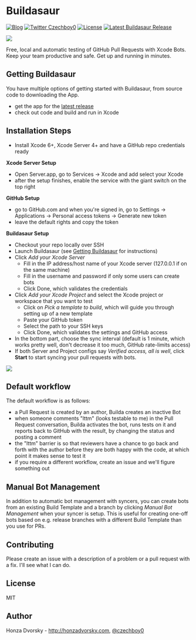Buildasaur
==========

[![Blog](https://img.shields.io/badge/blog-honzadvorsky.com-green.svg)](http://honzadvorsky.com)
[![Twitter Czechboy0](https://img.shields.io/badge/twitter-czechboy0-green.svg)](http://twitter.com/czechboy0)
[![License](https://img.shields.io/badge/license-MIT-blue.svg)](http://en.wikipedia.org/wiki/MIT_License)
[![Latest Buildasaur Release](https://img.shields.io/github/release/czechboy0/buildasaur.svg)](https://github.com/czechboy0/Buildasaur/releases/latest)

![](https://raw.githubusercontent.com/czechboy0/Buildasaur/master/Buildasaur/Images.xcassets/AppIcon.appiconset/builda_icon%40128x.png)

Free, local and automatic testing of GitHub Pull Requests with Xcode Bots. Keep your team productive and safe. Get up and running in minutes.

Getting Buildasaur
------------------
You have multiple options of getting started with Buildasaur, from source code to downloading the App.
- get the app for the [latest release](https://github.com/czechboy0/Buildasaur/releases/latest)
- check out code and build and run in Xcode

Installation Steps
------------------
- Install Xcode 6+, Xcode Server 4+ and have a GitHub repo credentials ready

**Xcode Server Setup**
- Open Server.app, go to Services -> Xcode and add select your Xcode
- after the setup finishes, enable the service with the giant switch on the top right

**GitHub Setup**
- go to GitHub.com and when you're signed in, go to Settings -> Applications -> Personal access tokens -> Generate new token
- leave the default rights and copy the token

**Buildasaur Setup**
- Checkout your repo locally over SSH
- Launch Buildasaur (see [Getting Buildasaur](https://github.com/czechboy0/Buildasaur#getting-buildasaur
) for instructions)
- Click *Add your Xcode Server*
    + Fill in the IP address/host name of your Xcode server (127.0.0.1 if on the same machine)
    + Fill in the username and password if only some users can create bots
    + Click Done, which validates the credentials
- Click *Add your Xcode Project* and select the Xcode project or workspace that you want to test
    + Click on *Pick a template to build*, which will guide you through setting up of a new template
    + Paste your GitHub token
    + Select the path to your SSH keys
    + Click Done, which validates the settings and GitHub access
- In the bottom part, choose the sync interval (default is 1 minute, which works pretty well, don't decrease it too much, GitHub rate-limits access)
- If both Server and Project configs say *Verified access, all is well*, click **Start** to start syncing your pull requests with bots.

![](https://raw.githubusercontent.com/czechboy0/Buildasaur/master/Meta/builda_screenshot.png)

Default workflow
----------------
The default workflow is as follows:
- a Pull Request is created by an author, Builda creates an inactive Bot
- when someone comments "lttm" (looks testable to me) in the Pull Request conversation, Builda activates the bot, runs tests on it and reports back to GitHub with the result, by changing the status and posting a comment
- the "lttm" barrier is so that reviewers have a chance to go back and forth with the author before they are both happy with the code, at which point it makes sense to test it
- if you require a different workflow, create an issue and we'll figure something out

Manual Bot Management
---------------------
In addition to automatic bot management with syncers, you can create bots from an existing Build Template and a branch by clicking *Manual Bot Management* when your syncer is setup. This is useful for creating one-off bots based on e.g. release branches with a different Build Template than you use for PRs.

Contributing
------------
Please create an issue with a description of a problem or a pull request with a fix. I'll see what I can do.

License
-------
MIT

Author
------
Honza Dvorsky - http://honzadvorsky.com, [@czechboy0](http://twitter.com/czechboy0)
